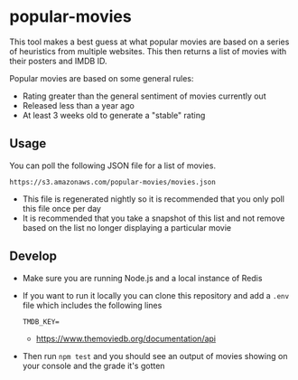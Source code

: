 # popular-movies

This tool makes a best guess at what popular movies are based on a
series of heuristics from multiple websites. This then returns a 
list of movies with their posters and IMDB ID.

Popular movies are based on some general rules:

* Rating greater than the general sentiment of movies currently out
* Released less than a year ago
* At least 3 weeks old to generate a "stable" rating

## Usage

You can poll the following JSON file for a list of movies.

```
https://s3.amazonaws.com/popular-movies/movies.json
```

  * This file is regenerated nightly so it is recommended that you
    only poll this file once per day
  * It is recommended that you take a snapshot of this list and not
    remove based on the list no longer displaying a particular movie

## Develop

* Make sure you are running Node.js and a local instance of Redis

* If you want to run it locally you can clone this repository and add a
  `.env` file which includes the following lines

    ```
    TMDB_KEY=
    ```

  * https://www.themoviedb.org/documentation/api

* Then run `npm test` and you should see an output of movies showing on
  your console and the grade it's gotten

